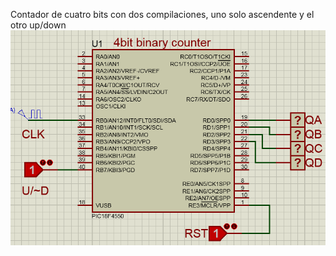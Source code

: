 Contador de cuatro bits con dos compilaciones, uno solo ascendente y el otro up/down
<img src="Capture.PNG">
